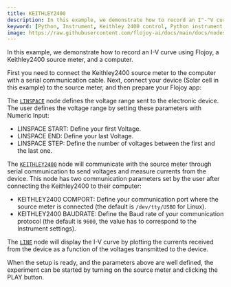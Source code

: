 ```yaml
---
title: KEITHLEY2400
description: In this example, we demonstrate how to record an I"-"V curve using Flojoy, a Keithley 2400 source meter, and a computer.
keyword: [Python, Instrument, Keithley 2400 control, Python instrument integration, Measurement and analysis, Python"-"based instrument control, Keithley instrument control, Enhance measurements with Python, Python"-"based measurement techniques, Streamline instrument usage, Accurate data analysis,Python integration with Keithley 2400]
image: https://raw.githubusercontent.com/flojoy-ai/docs/main/docs/nodes/INSTRUMENTS/KEITHLEY/KEITHLEY2/examples/EX1/output.jpeg
--- 
```


In this example, we demonstrate how to record an I-V curve using Flojoy, a Keithley2400 source meter, and a computer. 

First you need to connect the Keithley2400 source meter to the computer with a serial communication cable. Next, connect your device (Solar cell in this example) to the source meter, and then prepare your Flojoy app:

The [`LINSPACE`](https://github.com/flojoy-io/nodes/blob/main/GENERATORS/SIMULATIONS/LINSPACE/LINSPACE.py) node defines the voltage range sent to the electronic device. The user defines the voltage range by setting these parameters with Numeric Input:

- LINSPACE START: Define your first Voltage.
- LINSPACE END: Define your last Voltage.
- LINSPACE STEP: Define the number of voltages between the first and the last one.

The [`KEITHLEY2400`](https://github.com/flojoy-io/nodes/blob/main/INSTRUMENTS/KEITHLEY/KEITHLEY2400/KEITHLEY2400.py) node will communicate with the source meter through serial communication to send voltages and measure currents from the device. This node has two communication parameters set by the user after connecting the Keithley2400 to their computer:

- KEITHLEY2400 COMPORT: Define your communication port where the source meter is connected (the default is `/dev/tty/USBO` for Linux).
- KEITHLEY2400 BAUDRATE: Define the Baud rate of your communication protocol (the default is `9600`, the value has to correspond to the Instrument settings).

The [`LINE`](https://github.com/flojoy-io/nodes/blob/main/VISUALIZERS/PLOTLY/LINE/LINE.py) node will display the I-V curve by plotting the currents received from the device as a function of the voltages transmitted to the device.

When the setup is ready, and the parameters above are well defined, the experiment can be started by turning on the source meter and clicking the PLAY button.